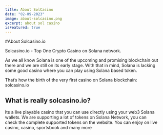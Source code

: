 ```yaml
---
title: About SolCasino
date: "02-09-2023"
image: about-solcasino.png
excerpt: about sol casino
isFeatured: true
---
```


#About Solcasino.io

Solcasino.io - Top One Crypto Casino on Solana network.

As we all know Solana is one of the upcoming and promising blockchain out there and we are still on its early stage. With that in mind, Solana is lacking some good casino where you can play using Solana based token.

That’s how the birth of the very first casino on Solana blockchain: solcasino.io

## What is really solcasino.io?
Its a live playable casino that you can use directly using your web3 Solana wallets. We are supporting a lot of tokens on Solana Network, you can check the complete supported tokens on the website. You can enjoy on live casino, casino, sportsbook and many more

